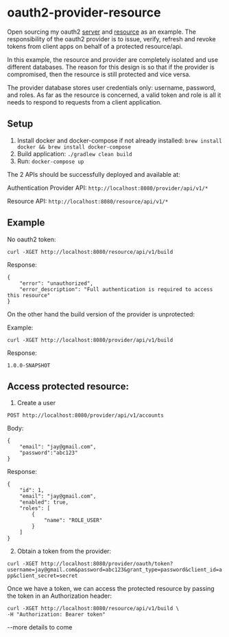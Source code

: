 # oauth2-provider-resource
Open sourcing my oauth2 [server](https://github.com/julesbond007/oauth2-provider-resource/tree/master/provider) and [resource](https://github.com/julesbond007/oauth2-provider-resource/tree/master/resource) as an example. The responsibility of the oauth2 provider is to issue, verify, refresh and revoke tokens from client apps on behalf of a protected resource/api.

In this example, the resource and provider are completely isolated and use different databases. The reason for this design is so that if the provider is compromised, then the resource is still protected and vice versa. 

The provider database stores user credentials only: username, password, and roles. As far as the resource is concerned, a valid token and role is all it needs to respond to requests from a client application.

Setup
-----

1. Install docker and docker-compose if not already installed: ```brew install docker && brew install docker-compose```
2. Build application: ```./gradlew clean build```
3. Run: ```docker-compose up```

The 2 APIs should be successfully deployed and available at:

Authentication Provider API: ```http://localhost:8080/provider/api/v1/*```

Resource API: ```http://localhost:8080/resource/api/v1/*```

Example
-------

No oauth2 token:

```curl -XGET http://localhost:8080/resource/api/v1/build```

Response:

```
{
    "error": "unauthorized",
    "error_description": "Full authentication is required to access this resource"
}
```

On the other hand the build version of the provider is unprotected:

Example:

```curl -XGET http://localhost:8080/provider/api/v1/build```

Response:

```
1.0.0-SNAPSHOT
```

Access protected resource:
--------------------------

1. Create a user

```POST http://localhost:8080/provider/api/v1/accounts```

Body:

```
{
	"email": "jay@gmail.com",
	"password":"abc123"
}
```

Response:

```
{
    "id": 1,
    "email": "jay@gmail.com",
    "enabled": true,
    "roles": [
        {
            "name": "ROLE_USER"
        }
    ]
}
```

2. Obtain a token from the provider:

```curl -XGET http://localhost:8080/provider/oauth/token?username=jay@gmail.com&password=abc123&grant_type=password&client_id=app&client_secret=secret```

Once we have a token, we can access the protected resource by passing the token in an Authorization header:

```
curl -XGET http://localhost:8080/resource/api/v1/build \
-H "Authorization: Bearer token"
```

--more details to come
